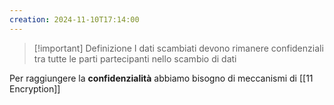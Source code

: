```yaml
---
creation: 2024-11-10T17:14:00
---
```

>[!important] Definizione
>I dati scambiati devono rimanere confidenziali tra tutte le parti partecipanti nello scambio di dati

Per raggiungere la **confidenzialità** abbiamo bisogno di meccanismi di [[11 Encryption]] 